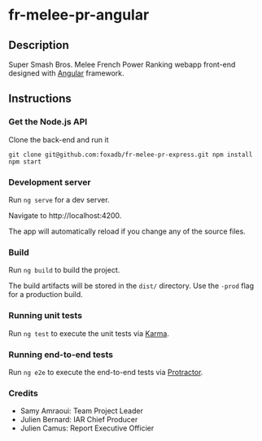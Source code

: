 # fr-melee-pr-angular

## Description

Super Smash Bros. Melee French Power Ranking webapp front-end designed with [Angular](https://angular.io) framework.

## Instructions

### Get the Node.js API

Clone the back-end and run it

``
git clone git@github.com:foxadb/fr-melee-pr-express.git
npm install
npm start
``

### Development server

Run `ng serve` for a dev server.

Navigate to http://localhost:4200.

The app will automatically reload if you change any of the source files.

### Build

Run `ng build` to build the project.

The build artifacts will be stored in the `dist/` directory. Use the `-prod` flag for a production build.

### Running unit tests

Run `ng test` to execute the unit tests via [Karma](https://karma-runner.github.io).

### Running end-to-end tests

Run `ng e2e` to execute the end-to-end tests via [Protractor](http://www.protractortest.org/).

### Credits

- Samy Amraoui: Team Project Leader
- Julien Bernard: IAR Chief Producer
- Julien Camus: Report Executive Officier
